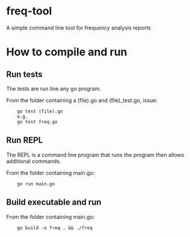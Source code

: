 # freq-tool
A simple command line tool for frequency analysis reports

# How to compile and run

## Run tests

The tests are run line any go program.

From the folder containing a (file).go and (file)_test.go, issue:

```aidl
    go test (file).go
    e.g.
    go test freq.go
```

## Run REPL

The REPL is a command line program that runs the program then 
allows additional commands.

From the folder containing main.go:

```aidl
    go run main.go
```

## Build executable and run

From the folder containing main.go:

```aidl
    go build -o freq . && ./freq
```



